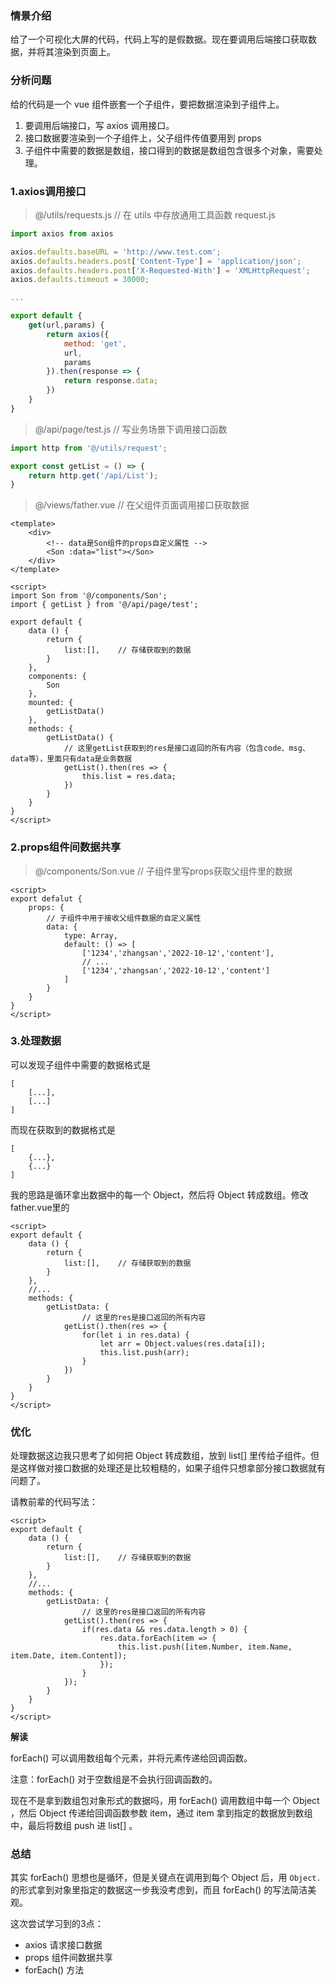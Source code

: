 ### 情景介绍

给了一个可视化大屏的代码，代码上写的是假数据。现在要调用后端接口获取数据，并将其渲染到页面上。

### 分析问题

给的代码是一个 vue 组件嵌套一个子组件，要把数据渲染到子组件上。

1. 要调用后端接口，写 axios 调用接口。
2. 接口数据要渲染到一个子组件上，父子组件传值要用到 props
3. 子组件中需要的数据是数组，接口得到的数据是数组包含很多个对象，需要处理。

### 1.axios调用接口

> @/utils/requests.js		// 在 utils 中存放通用工具函数 request.js

```javascript
import axios from axios

axios.defaults.baseURL = 'http://www.test.com';
axios.defaults.headers.post['Content-Type'] = 'application/json';
axios.defaults.headers.post['X-Requested-With'] = 'XMLHttpRequest';
axios.defaults.timeout = 30000;

...

export default {
	get(url,params) {
        return axios({
            method: 'get',
            url,
            params
        }).then(response => {
            return response.data;
        })
    }
}
```

> @/api/page/test.js	// 写业务场景下调用接口函数

```javascript
import http from '@/utils/request';

export const getList = () => {
    return http.get('/api/List');
}
```

> @/views/father.vue	// 在父组件页面调用接口获取数据

```vue
<template>
	<div>
        <!-- data是Son组件的props自定义属性 -->
        <Son :data="list"></Son>
    </div>
</template>

<script>
import Son from '@/components/Son';
import { getList } from '@/api/page/test';
    
export default {
    data () {
        return {
            list:[],	// 存储获取到的数据
        }
    },
    components: {
        Son
    },
    mounted: {
        getListData()
    },
    methods: {
        getListData() {
            // 这里getList获取到的res是接口返回的所有内容（包含code、msg、data等），里面只有data是业务数据
            getList().then(res => {
                this.list = res.data;
            })
        }
    }
}
</script>
```

### 2.props组件间数据共享

> @/components/Son.vue	// 子组件里写props获取父组件里的数据

```vue
<script>
export defalut {
    props: {
        // 子组件中用于接收父组件数据的自定义属性
        data: {
            type: Array,
            default: () => [
                ['1234','zhangsan','2022-10-12','content'],
                // ...
                ['1234','zhangsan','2022-10-12','content']
            ]
        }
    }
}
</script>
```

### 3.处理数据

可以发现子组件中需要的数据格式是

```
[
	[...],
	[...]
]
```

而现在获取到的数据格式是

```
[
	{...},
	{...}
]
```

我的思路是循环拿出数据中的每一个 Object，然后将 Object 转成数组。修改 father.vue里的

```vue
<script>
export default {
    data () {
        return {
            list:[],	// 存储获取到的数据
        }
    },
    //...
    methods: {
        getListData: {
            	// 这里的res是接口返回的所有内容
            getList().then(res => {
            	for(let i in res.data) {
        			let arr = Object.values(res.data[i]);
    				this.list.push(arr);
    			}
        	})
        }
    }
}
</script>
```

### 优化

处理数据这边我只思考了如何把 Object 转成数组，放到 list[] 里传给子组件。但是这样做对接口数据的处理还是比较粗糙的，如果子组件只想拿部分接口数据就有问题了。

请教前辈的代码写法：

```vue
<script>
export default {
    data () {
        return {
            list:[],	// 存储获取到的数据
        }
    },
    //...
    methods: {
        getListData: {
            	// 这里的res是接口返回的所有内容
            getList().then(res => {
            	if(res.data && res.data.length > 0) {
        			res.data.forEach(item => {
        				this.list.push([item.Number, item.Name, item.Date, item.Content]);
    				});
    			}
        	});
        }
    }
}
</script>
```

**解读**

forEach() 可以调用数组每个元素，并将元素传递给回调函数。

注意：forEach() 对于空数组是不会执行回调函数的。

现在不是拿到数组包对象形式的数据吗，用 forEach() 调用数组中每一个 Object ，然后 Object 传递给回调函数参数 item，通过 item 拿到指定的数据放到数组中，最后将数组 push 进 list[] 。

### 总结

其实 forEach() 思想也是循环，但是关键点在调用到每个 Object 后，用 `Object.` 的形式拿到对象里指定的数据这一步我没考虑到，而且 forEach() 的写法简洁美观。

这次尝试学习到的3点：

- axios 请求接口数据
- props 组件间数据共享
- forEach() 方法